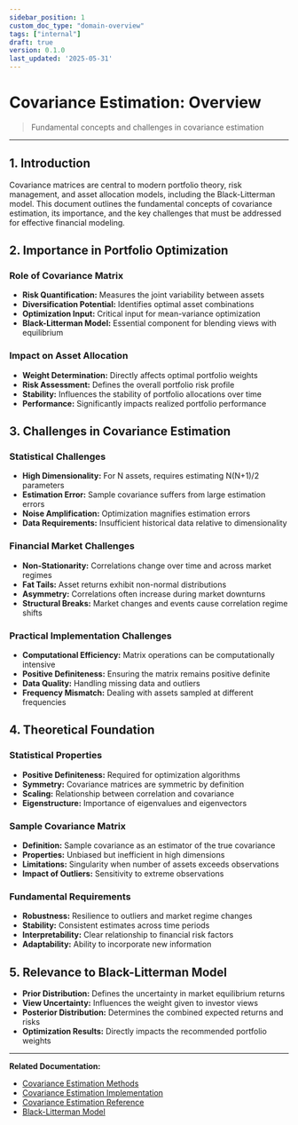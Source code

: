 ```yaml
---
sidebar_position: 1
custom_doc_type: "domain-overview"
tags: ["internal"]
draft: true
version: 0.1.0
last_updated: '2025-05-31'
---
```


# Covariance Estimation: Overview

> Fundamental concepts and challenges in covariance estimation

---

## 1. Introduction

Covariance matrices are central to modern portfolio theory, risk management, and asset allocation models, including the Black-Litterman model. This document outlines the fundamental concepts of covariance estimation, its importance, and the key challenges that must be addressed for effective financial modeling.

## 2. Importance in Portfolio Optimization

### Role of Covariance Matrix

* **Risk Quantification:** Measures the joint variability between assets
* **Diversification Potential:** Identifies optimal asset combinations
* **Optimization Input:** Critical input for mean-variance optimization
* **Black-Litterman Model:** Essential component for blending views with equilibrium

### Impact on Asset Allocation

* **Weight Determination:** Directly affects optimal portfolio weights
* **Risk Assessment:** Defines the overall portfolio risk profile
* **Stability:** Influences the stability of portfolio allocations over time
* **Performance:** Significantly impacts realized portfolio performance

## 3. Challenges in Covariance Estimation

### Statistical Challenges

* **High Dimensionality:** For N assets, requires estimating N(N+1)/2 parameters
* **Estimation Error:** Sample covariance suffers from large estimation errors
* **Noise Amplification:** Optimization magnifies estimation errors
* **Data Requirements:** Insufficient historical data relative to dimensionality

### Financial Market Challenges

* **Non-Stationarity:** Correlations change over time and across market regimes
* **Fat Tails:** Asset returns exhibit non-normal distributions
* **Asymmetry:** Correlations often increase during market downturns
* **Structural Breaks:** Market changes and events cause correlation regime shifts

### Practical Implementation Challenges

* **Computational Efficiency:** Matrix operations can be computationally intensive
* **Positive Definiteness:** Ensuring the matrix remains positive definite
* **Data Quality:** Handling missing data and outliers
* **Frequency Mismatch:** Dealing with assets sampled at different frequencies

## 4. Theoretical Foundation

### Statistical Properties

* **Positive Definiteness:** Required for optimization algorithms
* **Symmetry:** Covariance matrices are symmetric by definition
* **Scaling:** Relationship between correlation and covariance
* **Eigenstructure:** Importance of eigenvalues and eigenvectors

### Sample Covariance Matrix

* **Definition:** Sample covariance as an estimator of the true covariance
* **Properties:** Unbiased but inefficient in high dimensions
* **Limitations:** Singularity when number of assets exceeds observations
* **Impact of Outliers:** Sensitivity to extreme observations

### Fundamental Requirements

* **Robustness:** Resilience to outliers and market regime changes
* **Stability:** Consistent estimates across time periods
* **Interpretability:** Clear relationship to financial risk factors
* **Adaptability:** Ability to incorporate new information

## 5. Relevance to Black-Litterman Model

* **Prior Distribution:** Defines the uncertainty in market equilibrium returns
* **View Uncertainty:** Influences the weight given to investor views
* **Posterior Distribution:** Determines the combined expected returns and risks
* **Optimization Results:** Directly impacts the recommended portfolio weights

---

**Related Documentation:**
* [Covariance Estimation Methods](./covariance-estimation-methods.md)
* [Covariance Estimation Implementation](./covariance-estimation-implementation.md)
* [Covariance Estimation Reference](./covariance-estimation-reference.md)
* [Black-Litterman Model](FinancialModels/BlackLitterman.md)